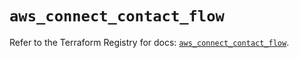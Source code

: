 # `aws_connect_contact_flow`

Refer to the Terraform Registry for docs: [`aws_connect_contact_flow`](https://registry.terraform.io/providers/hashicorp/aws/4.67.0/docs/resources/connect_contact_flow).
